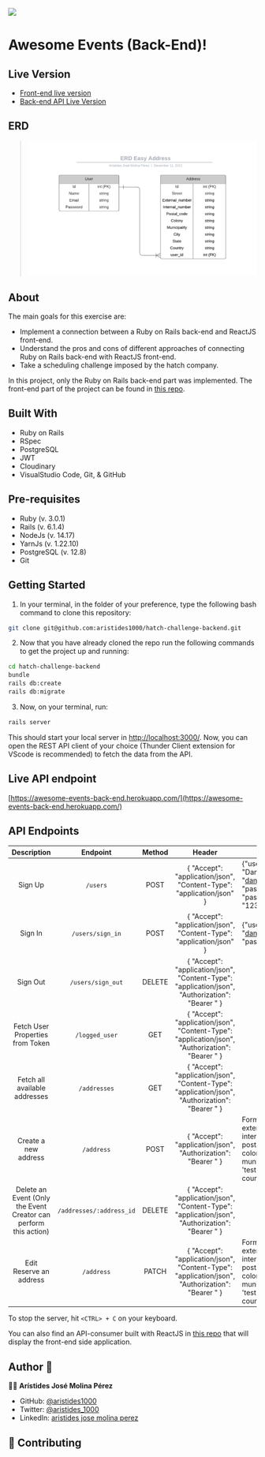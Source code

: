 ![](https://img.shields.io/badge/Microverse-blueviolet)

# Awesome Events (Back-End)!

## Live Version
- [Front-end live version](https://awesome-events.netlify.app)
- [Back-end API Live Version](https://awesome-events-back-end.herokuapp.com/)

## ERD
> ![ERD](./docs/ERD-Easy-Address.png)

## About

The main goals for this exercise are:

- Implement a connection between a Ruby on Rails back-end and ReactJS front-end.
- Understand the pros and cons of different approaches of connecting Ruby on Rails back-end with ReactJS front-end.
- Take a scheduling challenge imposed by the hatch company.

In this project, only the Ruby on Rails back-end part was implemented. The front-end part of the project can be found in [this repo](https://github.com/aristides1000/hatch-challenge-frontend).

## Built With

- Ruby on Rails
- RSpec
- PostgreSQL
- JWT
- Cloudinary
- VisualStudio Code, Git, & GitHub

## Pre-requisites

- Ruby (v. 3.0.1)
- Rails (v. 6.1.4)
- NodeJs (v. 14.17)
- YarnJs (v. 1.22.10)
- PostgreSQL (v. 12.8)
- Git

## Getting Started

1. In your terminal, in the folder of your preference, type the following bash command to clone this repository:

```sh
git clone git@github.com:aristides1000/hatch-challenge-backend.git
```

2. Now that you have already cloned the repo run the following commands to get the project up and running:

```sh
cd hatch-challenge-backend
bundle
rails db:create
rails db:migrate
```

3. Now, on your terminal, run:

```sh
rails server
```

This should start your local server in [http://localhost:3000/](http://localhost:3000/). Now, you can open the REST API client of your choice (Thunder Client extension for VScode is recommended) to fetch the data from the API.

## Live API endpoint
[https://awesome-events-back-end.herokuapp.com/](https://awesome-events-back-end.herokuapp.com/)

## API Endpoints
|                            Description                           |            Endpoint            | Method |                                                  Header                                                 | Body                                                                                                              |
|:----------------------------------------------------------------:|:------------------------------:|:------:|:-------------------------------------------------------------------------------------------------------:|-------------------------------------------------------------------------------------------------------------------|
|                              Sign Up                             |            `/users`            |  POST  | { "Accept": "application/json", "Content-Type": "application/json" }                                    | {"user": {"name": "Daniel", "email": "daniel@mail.com", "password": "123456", "password_confirmation": "123456"}} |
|                              Sign In                             |        `/users/sign_in`        |  POST  | { "Accept": "application/json", "Content-Type": "application/json" }                                    | {"user": {"email": "daniel@mail.com", "password": "123456"}}                                                      |
|                             Sign Out                             |        `/users/sign_out`       | DELETE | { "Accept": "application/json", "Content-Type": "application/json", "Authorization": "Bearer <TOKEN>" } |                                                                                                                   |
|                 Fetch User Properties from Token                 |         `/logged_user`         |   GET  | { "Accept": "application/json", "Content-Type": "application/json", "Authorization": "Bearer <TOKEN>" } |                                                                                                                   |
|                    Fetch all available addresses                    |            `/addresses`           |   GET  | { "Accept": "application/json", "Content-Type": "application/json", "Authorization": "Bearer <TOKEN>" } |                                                                                                                   |
|                        Create a new address                        |            `/address`           |  POST  | { "Accept": "application/json", "Authorization": "Bearer <TOKEN>" }                                     | FormData(street: 'test', external_number: 'test', internal_number: 'test', postal_code: 'test', colony: 'test', municipality: 'test', city: 'test', state: 'test', country: 'test')                             |
| Delete an Event (Only the Event Creator can perform this action) |       `/addresses/:address_id`      | DELETE | { "Accept": "application/json", "Content-Type": "application/json", "Authorization": "Bearer <TOKEN>" } |                                                                                                                   |
|                         Edit Reserve an address                         |         `/address`         |  PATCH  | { "Accept": "application/json", "Content-Type": "application/json", "Authorization": "Bearer <TOKEN>" } | FormData(street: 'test', external_number: 'test', internal_number: 'test', postal_code: 'test', colony: 'test', municipality: 'test', city: 'test', state: 'test', country: 'test')                                      |

To stop the server, hit `<CTRL> + C` on your keyboard.

You can also find an API-consumer built with ReactJS in [this repo](https://github.com/aristides1000/hatch-challenge-frontend) that will display the front-end side application.

## Author 👤

👨‍💻 **Arístides José Molina Pérez**

- GitHub: [@aristides1000](https://github.com/aristides1000)
- Twitter: [@aristides_1000](https://twitter.com/@aristides_1000)
- LinkedIn: [aristides jose molina perez](https://www.linkedin.com/in/aristides-molina/)

## 🤝 Contributing